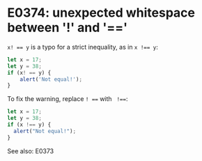 # E0374: unexpected whitespace between '!' and '=='

`x! == y` is a typo for a strict inequality, as in `x !== y`:

```javascript
let x = 17;
let y = 38;
if (x! == y) {
    alert('Not equal!');
}
```

To fix the warning, replace `! ==` with ` !==`:

```javascript
let x = 17;
let y = 38;
if (x !== y) {
  alert("Not equal!");
}
```

See also: E0373
